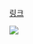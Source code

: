 [링크](https://www.acmicpc.net/problem/14391)

<img src="https://skillicons.dev/icons?i=cpp" />

```

```
